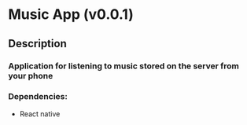 # Music App (v0.0.1)
## Description
### Application for listening to music stored on the server from your phone





   

### Dependencies:
* React native
